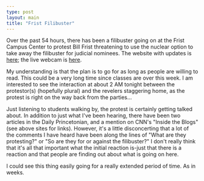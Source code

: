 ```yaml
---
type: post
layout: main
title: "Frist Filibuster"
---
```

Over the past 54 hours, there has been a filibuster going on at the Frist
Campus Center to protest Bill Frist threatening to use the nuclear option to
take away the filibuster for judicial nominees. The website with updates is
[here](http://progrev.blogspot.com); the live webcam is
[here](http://www.princeton.edu/~petehill/filibuster.html).

  
My understanding is that the plan is to go for as long as people are willing
to read. This could be a very long time since classes are over this week. I am
interested to see the interaction at about 2 AM tonight between the
protestor(s) (hopefully plural) and the revelers staggering home, as the
protest is right on the way back from the parties...

  
Just listening to students walking by, the protest is certainly getting talked
about. In addition to just what I've been hearing, there have been two
articles in the Daily Princetonian, and a mention on CNN's "Inside the Blogs"
(see above sites for links). However, it's a little disconcerting that a lot
of the comments I have heard have been along the lines of "What are they
protesting?" or "So are they for or against the filibuster?" I don't really
think that it's all that important what the initial reaction is-just that
there is a reaction and that people are finding out about what is going on
here.

  
I could see this thing easily going for a really extended period of time. As
in weeks.

